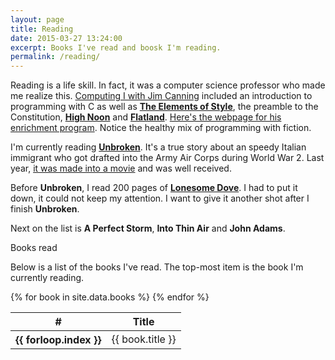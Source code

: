```yaml
---
layout: page
title: Reading
date: 2015-03-27 13:24:00
excerpt: Books I've read and boosk I'm reading.
permalink: /reading/
---
```


Reading is a life skill. In fact, it was a computer science professor who made
me realize this. [Computing I with Jim Canning][jim] included an introduction to
programming with C as well as **[The Elements of Style][eos]**, the preamble to
the Constitution, **[High Noon][high-noon]** and **[Flatland][flatland]**.
[Here's the webpage for his enrichment program][gauss]. Notice the healthy mix
of programming with fiction.

I'm currently reading **[Unbroken][current]**. It's a true story about an speedy
Italian immigrant who got drafted into the Army Air Corps during World War 2.
Last year, [it was made into a movie][unbroken-film] and was well received.

Before **Unbroken**, I read 200 pages of **[Lonesome Dove][previous]**. I had to
put it down, it could not keep my attention. I want to give it another shot
after I finish **Unbroken**.

Next on the list is **A Perfect Storm**, **Into Thin Air** and **John Adams**.

<div class="panel panel-default">
  <div class="panel-heading">Books read</div>
  <div class="panel-body">
    <p>
      Below is a list of the books I've read. The top-most item is the book I'm
      currently reading.
    </p>
  </div>
  <!-- Table -->
  <table class="table table-striped">
    <thead>
      <tr>
        <th>#</th>
        <th>Title</th>
      </tr>
    </thead>
    <tbody>
      {% for book in site.data.books %}
      <tr {% if book.active %} class="info"{% endif %}>
        <th scope="row">{{ forloop.index }}</th>
        <td>{{ book.title }}</td>
      </tr>
      {% endfor %}
    </tbody>
  </table>
</div>

[jim]: http://www.cs.uml.edu/~canning/101/101.html
[gauss]: http://www.cs.uml.edu/~canning/TeamGauss.html
[eos]: http://www.gutenberg.org/ebooks/37134
[flatland]: http://www.gutenberg.org/ebooks/97
[high-noon]: http://www.imdb.com/title/tt0044706
[unbroken-film]: http://www.imdb.com/title/tt1809398

[current]: http://books.google.com/books/about/Unbroken.html?id=-KmXoAEACAAJ
[previous]: http://www.amazon.com/Lonesome-Dove-Novel-Larry-McMurtry/dp/1439195269
